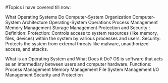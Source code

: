 #Topics i have covered till now:

What Operating Systems Do
Computer-System Organization
Computer-System Architecture
Operating-System Operations
Process Management
Memory Management
Storage Management
Protection and Security :
     Definition:
   Protection: Controls access to system resources (like memory, files, devices) within the system by various processes and users.
   Security: Protects the system from external threats like malware, unauthorized access, and attacks.


What is an Operating System and What Does it Do?
  OS is software that acts as an intermediary between users and computer hardware.
Functions:
Process Management
Memory Management
File System Management
I/O Management
Security and Protection
